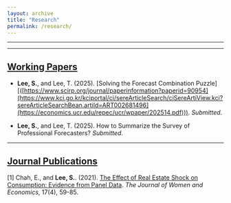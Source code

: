 ```yaml
---
layout: archive
title: "Research"
permalink: /research/
---
```


**** 

****
## <u>Working Papers</u>

<!-- - Morana, C., Chauvet, M., and **Silva, M.** (2025). [Extreme Weather in Europe: Determinants and Economic Impact](https://papers.ssrn.com/sol3/papers.cfm?abstract_id=5086307). _R&R_.-->

- **Lee, S.**, and Lee, T. (2025). [Solving the Forecast Combination Puzzle][([https://www.scirp.org/journal/paperinformation?paperid=90954](https://www.kci.go.kr/kciportal/ci/sereArticleSearch/ciSereArtiView.kci?sereArticleSearchBean.artiId=ART002681496](https://economics.ucr.edu/repec/ucr/wpaper/202514.pdf))). _Submitted_.

-  **Lee, S.**, and Lee, T. (2025). How to Summarize the Survey of Professional Forecasters? _Submitted_.

**** 
## <u>Journal Publications</u>

[1] Chah, E., and **Lee, S.**. (2021). [The Effect of Real Estate Shock on Consumption: Evidence from Panel Data]([https://www.scirp.org/journal/paperinformation?paperid=90954](https://www.kci.go.kr/kciportal/ci/sereArticleSearch/ciSereArtiView.kci?sereArticleSearchBean.artiId=ART002681496)). _The Journal of Women and Economics_, 17(4), 59-85.



